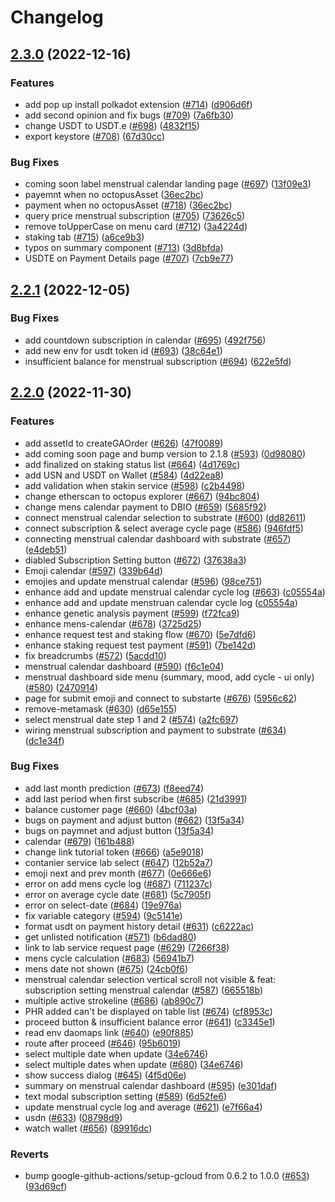 # Changelog

## [2.3.0](https://github.com/debionetwork/debio-customer-ui/compare/2.2.1...2.3.0) (2022-12-16)


### Features

* add pop up install polkadot extension ([#714](https://github.com/debionetwork/debio-customer-ui/issues/714)) ([d906d6f](https://github.com/debionetwork/debio-customer-ui/commit/d906d6fcaa9a43abe8e0882c4a0c91391864f21c))
* add second opinion and fix bugs ([#709](https://github.com/debionetwork/debio-customer-ui/issues/709)) ([7a6fb30](https://github.com/debionetwork/debio-customer-ui/commit/7a6fb3042220e04139058c48030f59a322fec6d8))
* change USDT to USDT.e ([#698](https://github.com/debionetwork/debio-customer-ui/issues/698)) ([4832f15](https://github.com/debionetwork/debio-customer-ui/commit/4832f15daa18a1d903a2227eb8a95261b62dd78c))
* export keystore ([#708](https://github.com/debionetwork/debio-customer-ui/issues/708)) ([67d30cc](https://github.com/debionetwork/debio-customer-ui/commit/67d30ccc13b97e645c944fa8ae9467e22bc258be))


### Bug Fixes

* coming soon label menstrual calendar landing page ([#697](https://github.com/debionetwork/debio-customer-ui/issues/697)) ([13f09e3](https://github.com/debionetwork/debio-customer-ui/commit/13f09e3c7ed14479fefd47c082bd4090c9f25fa5))
* payemnt when no octopusAsset ([36ec2bc](https://github.com/debionetwork/debio-customer-ui/commit/36ec2bcc9313bf30e80cd50fb0898315b706e66e))
* payment when no octopusAsset ([#718](https://github.com/debionetwork/debio-customer-ui/issues/718)) ([36ec2bc](https://github.com/debionetwork/debio-customer-ui/commit/36ec2bcc9313bf30e80cd50fb0898315b706e66e))
* query price menstrual subscription ([#705](https://github.com/debionetwork/debio-customer-ui/issues/705)) ([73626c5](https://github.com/debionetwork/debio-customer-ui/commit/73626c5152b36e6be19c0718c1de9179e5c86f68))
* remove toUpperCase on menu card ([#712](https://github.com/debionetwork/debio-customer-ui/issues/712)) ([3a4224d](https://github.com/debionetwork/debio-customer-ui/commit/3a4224dd12522c4c10a556146672739b56728631))
* staking tab ([#715](https://github.com/debionetwork/debio-customer-ui/issues/715)) ([a6ce9b3](https://github.com/debionetwork/debio-customer-ui/commit/a6ce9b3c4869f3a72ee8ffbb095a83c0057dfd5f))
* typos on summary component ([#713](https://github.com/debionetwork/debio-customer-ui/issues/713)) ([3d8bfda](https://github.com/debionetwork/debio-customer-ui/commit/3d8bfdac515a0682a5fb98bf2cafd95d36a1adb9))
* USDTE on Payment Details page ([#707](https://github.com/debionetwork/debio-customer-ui/issues/707)) ([7cb9e77](https://github.com/debionetwork/debio-customer-ui/commit/7cb9e77c195efc38da40e6ae448f066ce7352489))

## [2.2.1](https://github.com/debionetwork/debio-customer-ui/compare/2.2.0...2.2.1) (2022-12-05)


### Bug Fixes

* add countdown subscription in calendar ([#695](https://github.com/debionetwork/debio-customer-ui/issues/695)) ([492f756](https://github.com/debionetwork/debio-customer-ui/commit/492f756115a1b2ffeea4c1e8d2f1ba9771685fb2))
* add new env for usdt token id ([#693](https://github.com/debionetwork/debio-customer-ui/issues/693)) ([38c64e1](https://github.com/debionetwork/debio-customer-ui/commit/38c64e1015b00b2831635a6d7bb5ef7920bae748))
* insufficient balance for menstrual subscription ([#694](https://github.com/debionetwork/debio-customer-ui/issues/694)) ([622e5fd](https://github.com/debionetwork/debio-customer-ui/commit/622e5fddcb36004c2404de429f302230359f3540))

## [2.2.0](https://github.com/debionetwork/debio-customer-ui/compare/2.1.7...2.2.0) (2022-11-30)


### Features

* add assetId to createGAOrder ([#626](https://github.com/debionetwork/debio-customer-ui/issues/626)) ([47f0089](https://github.com/debionetwork/debio-customer-ui/commit/47f008972276164f64a2b5ca0cb8a8ee64ae0f05))
* add coming soon page and  bump version to 2.1.8 ([#593](https://github.com/debionetwork/debio-customer-ui/issues/593)) ([0d98080](https://github.com/debionetwork/debio-customer-ui/commit/0d9808062a2f61cb94bd9379dca42555f49d249b))
* add finalized on staking status list ([#664](https://github.com/debionetwork/debio-customer-ui/issues/664)) ([4d1769c](https://github.com/debionetwork/debio-customer-ui/commit/4d1769c3c4122c755bcdf1b34ede35c31382972b))
* add USN and USDT on Wallet ([#584](https://github.com/debionetwork/debio-customer-ui/issues/584)) ([4d22ea8](https://github.com/debionetwork/debio-customer-ui/commit/4d22ea82b8f4089c48b6ee0fb005c698fd581f5f))
* add validation when stakin service ([#598](https://github.com/debionetwork/debio-customer-ui/issues/598)) ([c2b4498](https://github.com/debionetwork/debio-customer-ui/commit/c2b44985d84df28be983d704503dc5b3bbcd1d9d))
* change etherscan to octopus explorer ([#667](https://github.com/debionetwork/debio-customer-ui/issues/667)) ([94bc804](https://github.com/debionetwork/debio-customer-ui/commit/94bc80455444ef9edfe09d93e2179feb34f7471a))
* change mens calendar payment to DBIO ([#659](https://github.com/debionetwork/debio-customer-ui/issues/659)) ([5685f92](https://github.com/debionetwork/debio-customer-ui/commit/5685f92fa503113bcacb934c56c93e17cc6a9796))
* connect menstrual calendar selection to substrate ([#600](https://github.com/debionetwork/debio-customer-ui/issues/600)) ([dd82611](https://github.com/debionetwork/debio-customer-ui/commit/dd8261114df3890f12b1aae1107e325b93e7d5a9))
* connect subscription & select average cycle page ([#586](https://github.com/debionetwork/debio-customer-ui/issues/586)) ([946fdf5](https://github.com/debionetwork/debio-customer-ui/commit/946fdf5979138b62b955215d2e9211f99289eda6))
* connecting menstrual calendar dashboard with substrate ([#657](https://github.com/debionetwork/debio-customer-ui/issues/657)) ([e4deb51](https://github.com/debionetwork/debio-customer-ui/commit/e4deb51826864935539b79fcd949616c1af21642))
* diabled Subscription Setting button ([#672](https://github.com/debionetwork/debio-customer-ui/issues/672)) ([37638a3](https://github.com/debionetwork/debio-customer-ui/commit/37638a356a0e75536dff6c49dd8216ce59f8247a))
* Emoji calendar ([#597](https://github.com/debionetwork/debio-customer-ui/issues/597)) ([339b64d](https://github.com/debionetwork/debio-customer-ui/commit/339b64df172cce12c924867b922772bed2ff162d))
* emojies and update menstrual calendar ([#596](https://github.com/debionetwork/debio-customer-ui/issues/596)) ([98ce751](https://github.com/debionetwork/debio-customer-ui/commit/98ce75146612869da543a5e5f0ad599eda450888))
* enhance add and update menstrual calendar cycle log ([#663](https://github.com/debionetwork/debio-customer-ui/issues/663)) ([c05554a](https://github.com/debionetwork/debio-customer-ui/commit/c05554a74dc9c16d3d07bae24614ca0c9833dd54))
* enhance add and update menstruan calendar cycle log ([c05554a](https://github.com/debionetwork/debio-customer-ui/commit/c05554a74dc9c16d3d07bae24614ca0c9833dd54))
* enhance genetic analysis payment ([#599](https://github.com/debionetwork/debio-customer-ui/issues/599)) ([f72fca9](https://github.com/debionetwork/debio-customer-ui/commit/f72fca9d26a1c554453d8312976f11fedbabe831))
* enhance mens-calendar ([#678](https://github.com/debionetwork/debio-customer-ui/issues/678)) ([3725d25](https://github.com/debionetwork/debio-customer-ui/commit/3725d2526fd5f023fd85a9f92d00358ed51a1749))
* enhance request test and staking flow ([#670](https://github.com/debionetwork/debio-customer-ui/issues/670)) ([5e7dfd6](https://github.com/debionetwork/debio-customer-ui/commit/5e7dfd60fe3fff73039407410cb30de2d002ef55))
* enhance staking request test payment ([#591](https://github.com/debionetwork/debio-customer-ui/issues/591)) ([7be142d](https://github.com/debionetwork/debio-customer-ui/commit/7be142dbdbe39adbc60f95b7c0316213dc4c0b58))
* fix breadcrumbs ([#572](https://github.com/debionetwork/debio-customer-ui/issues/572)) ([5acdd10](https://github.com/debionetwork/debio-customer-ui/commit/5acdd1093f5fa93f4202829e28b60636c86aafa6))
* menstrual calendar dashboard ([#590](https://github.com/debionetwork/debio-customer-ui/issues/590)) ([f6c1e04](https://github.com/debionetwork/debio-customer-ui/commit/f6c1e040a671eeb948e6e39d0847b8b977314564))
* menstrual dashboard side menu (summary, mood, add cycle - ui only) ([#580](https://github.com/debionetwork/debio-customer-ui/issues/580)) ([2470914](https://github.com/debionetwork/debio-customer-ui/commit/24709147d904937bc1d7abbce5f95ad519f953df))
* page for submit emoji and connect to substarte ([#676](https://github.com/debionetwork/debio-customer-ui/issues/676)) ([5956c62](https://github.com/debionetwork/debio-customer-ui/commit/5956c6213573417e5e276ea553fc04941eabfb2d))
* remove-metamask ([#630](https://github.com/debionetwork/debio-customer-ui/issues/630)) ([d65e155](https://github.com/debionetwork/debio-customer-ui/commit/d65e155892107ae361cb2ccc9e643ea84308a9f0))
* select menstrual date step 1 and 2 ([#574](https://github.com/debionetwork/debio-customer-ui/issues/574)) ([a2fc697](https://github.com/debionetwork/debio-customer-ui/commit/a2fc697afef7bfc575865667826ae0d81a9c84d7))
* wiring menstrual subscription and payment to substrate ([#634](https://github.com/debionetwork/debio-customer-ui/issues/634)) ([dc1e34f](https://github.com/debionetwork/debio-customer-ui/commit/dc1e34f969d3543119187d0ee5fe96a97fa4b1df))


### Bug Fixes

* add last month prediction ([#673](https://github.com/debionetwork/debio-customer-ui/issues/673)) ([f8eed74](https://github.com/debionetwork/debio-customer-ui/commit/f8eed7451ec0cc19db570f0d42a743783928f18b))
* add last period when first subscribe ([#685](https://github.com/debionetwork/debio-customer-ui/issues/685)) ([21d3991](https://github.com/debionetwork/debio-customer-ui/commit/21d399185d1694bb238adb62fce79f8c9031cfb9))
* balance customer page ([#660](https://github.com/debionetwork/debio-customer-ui/issues/660)) ([4bcf03a](https://github.com/debionetwork/debio-customer-ui/commit/4bcf03a61acaf4c655b486d403cd4767baa7fbe5))
* bugs on payment and adjust button ([#662](https://github.com/debionetwork/debio-customer-ui/issues/662)) ([13f5a34](https://github.com/debionetwork/debio-customer-ui/commit/13f5a34df2dfbe6cb24d29be659336e7109cf0f5))
* bugs on paymnet and adjust button ([13f5a34](https://github.com/debionetwork/debio-customer-ui/commit/13f5a34df2dfbe6cb24d29be659336e7109cf0f5))
* calendar ([#679](https://github.com/debionetwork/debio-customer-ui/issues/679)) ([161b488](https://github.com/debionetwork/debio-customer-ui/commit/161b488db6ac6e7e059f06c9169b2ff0817725b2))
* change link tutorial token ([#666](https://github.com/debionetwork/debio-customer-ui/issues/666)) ([a5e9018](https://github.com/debionetwork/debio-customer-ui/commit/a5e901802fa0ec31273573b178e211c16c1ce56e))
* contanier service lab select ([#647](https://github.com/debionetwork/debio-customer-ui/issues/647)) ([12b52a7](https://github.com/debionetwork/debio-customer-ui/commit/12b52a7ff18220e1757adcac45c0f697ce88c57e))
* emoji next and prev month ([#677](https://github.com/debionetwork/debio-customer-ui/issues/677)) ([0e666e6](https://github.com/debionetwork/debio-customer-ui/commit/0e666e68d5cde0242424dab962a5f9e0a1b1dc53))
* error on add mens cycle log ([#687](https://github.com/debionetwork/debio-customer-ui/issues/687)) ([711237c](https://github.com/debionetwork/debio-customer-ui/commit/711237c1b58e8530efd1ef966a2a7b2a87a7a811))
* error on average cycle date ([#681](https://github.com/debionetwork/debio-customer-ui/issues/681)) ([5c7905f](https://github.com/debionetwork/debio-customer-ui/commit/5c7905fc97697f9b877f5e449a06b26a9cfa137f))
* error on select-date ([#684](https://github.com/debionetwork/debio-customer-ui/issues/684)) ([19e976a](https://github.com/debionetwork/debio-customer-ui/commit/19e976aaa4f80a8e4566b5e91968eec107c16532))
* fix variable category ([#594](https://github.com/debionetwork/debio-customer-ui/issues/594)) ([9c5141e](https://github.com/debionetwork/debio-customer-ui/commit/9c5141efd0cc96adc743efd8873520eedc2adaf0))
* format usdt on payment history detail ([#631](https://github.com/debionetwork/debio-customer-ui/issues/631)) ([c6222ac](https://github.com/debionetwork/debio-customer-ui/commit/c6222ac436da1000fff44001cc4738c89acaa0e5))
* get unlisted notification ([#571](https://github.com/debionetwork/debio-customer-ui/issues/571)) ([b6dad80](https://github.com/debionetwork/debio-customer-ui/commit/b6dad80db15303873e5525420e614a0ac3dd30c2))
* link to lab service request page ([#629](https://github.com/debionetwork/debio-customer-ui/issues/629)) ([7266f38](https://github.com/debionetwork/debio-customer-ui/commit/7266f38da72297f0ed8569adb3aaf5487605b2ff))
* mens cycle calculation ([#683](https://github.com/debionetwork/debio-customer-ui/issues/683)) ([56941b7](https://github.com/debionetwork/debio-customer-ui/commit/56941b7e2fe321af7745d3217f80dae65c1d568d))
* mens date not shown ([#675](https://github.com/debionetwork/debio-customer-ui/issues/675)) ([24cb0f6](https://github.com/debionetwork/debio-customer-ui/commit/24cb0f62c7a94e4aa7ec817ddafc32da3e7cdeee))
* menstrual calendar selection vertical scroll not visible & feat: subscription setting menstrual calendar ([#587](https://github.com/debionetwork/debio-customer-ui/issues/587)) ([665518b](https://github.com/debionetwork/debio-customer-ui/commit/665518bb063c5bd7a58b00d9c3ea2d32c04b34c9))
* multiple active strokeline ([#686](https://github.com/debionetwork/debio-customer-ui/issues/686)) ([ab890c7](https://github.com/debionetwork/debio-customer-ui/commit/ab890c70adc374ae3d7f6df8de3f720210d49f6c))
* PHR added can't be displayed on table list ([#674](https://github.com/debionetwork/debio-customer-ui/issues/674)) ([cf8953c](https://github.com/debionetwork/debio-customer-ui/commit/cf8953c0c41154296a8782764d996e2aa203cf29))
* proceed button & insufficient balance error ([#641](https://github.com/debionetwork/debio-customer-ui/issues/641)) ([c3345e1](https://github.com/debionetwork/debio-customer-ui/commit/c3345e111047ea426ba533a81b16cf112d7434ee))
* read env daomaps link ([#640](https://github.com/debionetwork/debio-customer-ui/issues/640)) ([e90f885](https://github.com/debionetwork/debio-customer-ui/commit/e90f8853ec7fa5522747d012296bee516a91cb81))
* route after proceed ([#646](https://github.com/debionetwork/debio-customer-ui/issues/646)) ([95b6019](https://github.com/debionetwork/debio-customer-ui/commit/95b60196c32f31fbe25c8be6d5dd0ffc6bf55477))
* select multiple  date when update ([34e6746](https://github.com/debionetwork/debio-customer-ui/commit/34e6746bfab60f659fb5bed433eecf7a4c3742d7))
* select multiple  dates when update ([#680](https://github.com/debionetwork/debio-customer-ui/issues/680)) ([34e6746](https://github.com/debionetwork/debio-customer-ui/commit/34e6746bfab60f659fb5bed433eecf7a4c3742d7))
* show success dialog ([#645](https://github.com/debionetwork/debio-customer-ui/issues/645)) ([4f5d06e](https://github.com/debionetwork/debio-customer-ui/commit/4f5d06e15f1a1114013eb0ac4c16370f71f9d870))
* summary on menstrual calendar dashboard ([#595](https://github.com/debionetwork/debio-customer-ui/issues/595)) ([e301daf](https://github.com/debionetwork/debio-customer-ui/commit/e301daf765e0d0a2eb37d565ac3dcd6d57de14f5))
* text modal subscription setting ([#589](https://github.com/debionetwork/debio-customer-ui/issues/589)) ([6d52fe6](https://github.com/debionetwork/debio-customer-ui/commit/6d52fe6ae3fc9f335fa171b6bc7810390893dbd8))
* update menstrual cycle log and average ([#621](https://github.com/debionetwork/debio-customer-ui/issues/621)) ([e7f66a4](https://github.com/debionetwork/debio-customer-ui/commit/e7f66a453b55a19d13df2384baacb38c838758c5))
* usdn ([#633](https://github.com/debionetwork/debio-customer-ui/issues/633)) ([08798d9](https://github.com/debionetwork/debio-customer-ui/commit/08798d9c5a49083c8cbda0732468ba6e27d1c210))
* watch wallet ([#656](https://github.com/debionetwork/debio-customer-ui/issues/656)) ([89916dc](https://github.com/debionetwork/debio-customer-ui/commit/89916dc55b06fe8426e087f7816a55cd6907a8f2))


### Reverts

* bump google-github-actions/setup-gcloud from 0.6.2 to 1.0.0 ([#653](https://github.com/debionetwork/debio-customer-ui/issues/653)) ([93d69cf](https://github.com/debionetwork/debio-customer-ui/commit/93d69cf814ace14d2fbcb83b3c84daed8e7402ad))
